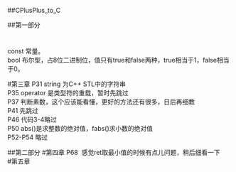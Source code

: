 ##CPlusPlus_to_C </br>

##第一部分
#
const  常量。</br>
bool   布尔型，占8位二进制位，值只有true和false两种，true相当于1，false相当于0。</br>

#第三章
P31  string 为C++ STL中的字符串</br>
P35  operator 是类型符的重载，暂时先跳过</br>
P37  判断素数，这个应该能看懂，更好的方法还有很多，日后再细教</br>
P41  先跳过</br>
P46  代码3-4略过</br>
P50  abs()是求整数的绝对值，fabs()求小数的绝对值</br>
P52-P54  略过</br>

##第二部分
#第四章
P68  感觉ret取最小值的时候有点儿问题，稍后细看一下</br>
#第五章
